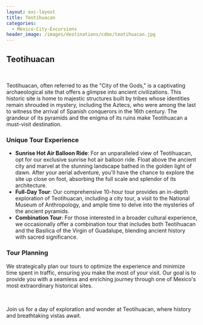 ```yaml
---
layout: exc-layout
title: Teotihuacan
categories:
  - Mexico-City-Excursions
header_image: /images/destinations/cdmx/teotihuacan.jpg
---
```

## Teotihuacan

&nbsp;

Teotihuacan, often referred to as the "City of the Gods," is a captivating archaeological site that offers a glimpse into ancient civilizations. This historic site is home to majestic structures built by tribes whose identities remain shrouded in mystery, including the Aztecs, who were among the last to witness the arrival of Spanish conquerors in the 16th century. The grandeur of its pyramids and the enigma of its ruins make Teotihuacan a must-visit destination.

### Unique Tour Experience

- **Sunrise Hot Air Balloon Ride**: For an unparalleled view of Teotihuacan, opt for our exclusive sunrise hot air balloon ride. Float above the ancient city and marvel at the stunning landscape bathed in the golden light of dawn. After your aerial adventure, you'll have the chance to explore the site up close on foot, absorbing the full scale and splendor of its architecture.
- **Full-Day Tour**: Our comprehensive 10-hour tour provides an in-depth exploration of Teotihuacan, including a city tour, a visit to the National Museum of Anthropology, and ample time to delve into the mysteries of the ancient pyramids.
- **Combination Tour**: For those interested in a broader cultural experience, we occasionally offer a combination tour that includes both Teotihuacan and the Basilica of the Virgin of Guadalupe, blending ancient history with sacred significance.

### Tour Planning

We strategically plan our tours to optimize the experience and minimize time spent in traffic, ensuring you make the most of your visit. Our goal is to provide you with a seamless and enriching journey through one of Mexico's most extraordinary historical sites.

&nbsp;

Join us for a day of exploration and wonder at Teotihuacan, where history and breathtaking vistas await.
